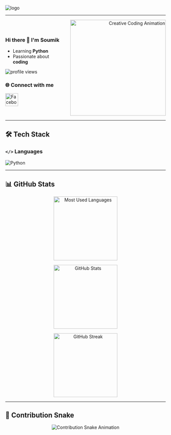 ![logo](https://github.com/PySoumik/PySoumik/blob/main/github-header-image.png)

---

<div style="display: flex; align-items: center; justify-content: space-between;">

<div style="flex: 1; padding-right: 20px;">

### Hi there 👋 I'm Soumik

- Learning **Python**  
- Passionate about **coding**

<p>
  <img src="https://komarev.com/ghpvc/?username=PySoumik&label=👀%20Profile%20Views&color=0e75b6&style=flat" alt="profile views" />
</p>

### 🌐 Connect with me
<a href="https://www.facebook.com/profile.php?id=100011333553969" target="_blank">
  <img src="https://raw.githubusercontent.com/rahuldkjain/github-profile-readme-generator/master/src/images/icons/Social/facebook.svg" alt="Facebook" height="40" width="40"/>
</a>

</div>

<div style="flex: 0 0 300px; text-align: right;">
  <img src="https://media.giphy.com/media/RbDKaczqWovIugyJmW/giphy.gif" width="300" alt="Creative Coding Animation"/>
</div>

</div>

---

## 🛠️ Tech Stack

### **`</>` Languages**
![Python](https://img.shields.io/badge/Python-Beginner-lightgrey)

---

## 📊 GitHub Stats

<div align="center">

  <img 
    src="https://github-readme-stats.vercel.app/api/top-langs/?username=PySoumik&layout=compact&langs_count=6&bg_color=FFF9DB&text_color=5A3E00&title_color=F4B400&icon_color=FFD700" 
    alt="Most Used Languages" 
    height="200px"
  />

  <img 
    src="https://github-readme-stats.vercel.app/api?username=PySoumik&show_icons=true&count_private=true&include_all_commits=true&rank_icon=github&bg_color=FFF9DB&text_color=5A3E00&title_color=F4B400&icon_color=FFD700" 
    alt="GitHub Stats" 
    height="200px"
  />

  <img 
    src="https://github-readme-streak-stats-v2.vercel.app/?user=PySoumik&bg_color=FFF9DB&text_color=5A3E00&fire_color=F4B400&curr_streak_num=5A3E00&curr_streak_label=F4B400&side_labels=5A3E00" 
    alt="GitHub Streak"
    height="200px"
  />

</div>

---

## 🐍 Contribution Snake

<p align="center">
  <img src="https://github.com/PySoumik/PySoumik/blob/output/github-contribution-grid-snake.svg" alt="Contribution Snake Animation" />
</p>
